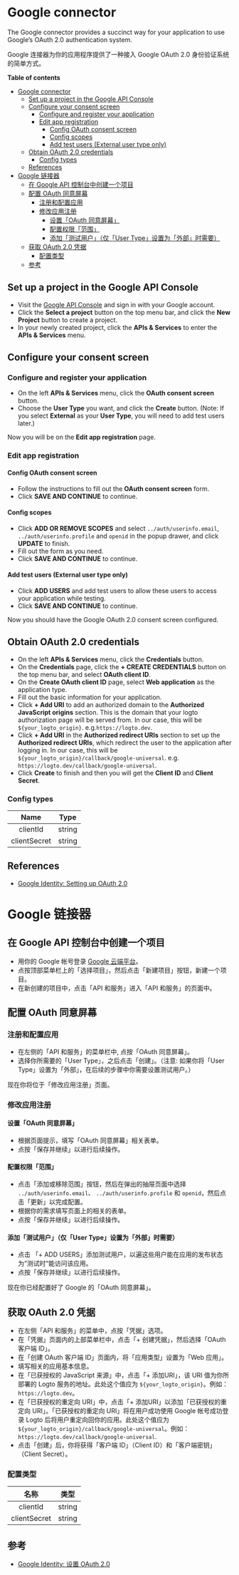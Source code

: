 # Google connector

The Google connector provides a succinct way for your application to use Google’s OAuth 2.0 authentication system.

Google 连接器为你的应用程序提供了一种接入 Google OAuth 2.0 身份验证系统的简单方式。

**Table of contents**
- [Google connector](#google-connector)
  - [Set up a project in the Google API Console](#set-up-a-project-in-the-google-api-console)
  - [Configure your consent screen](#configure-your-consent-screen)
    - [Configure and register your application](#configure-and-register-your-application)
    - [Edit app registration](#edit-app-registration)
      - [Config OAuth consent screen](#config-oauth-consent-screen)
      - [Config scopes](#config-scopes)
      - [Add test users (External user type only)](#add-test-users-external-user-type-only)
  - [Obtain OAuth 2.0 credentials](#obtain-oauth-20-credentials)
    - [Config types](#config-types)
  - [References](#references)
- [Google 链接器](#google-链接器)
  - [在 Google API 控制台中创建一个项目](#在-google-api-控制台中创建一个项目)
  - [配置 OAuth 同意屏幕](#配置-oauth-同意屏幕)
    - [注册和配置应用](#注册和配置应用)
    - [修改应用注册](#修改应用注册)
      - [设置「OAuth 同意屏幕」](#设置oauth-同意屏幕)
      - [配置权限「范围」](#配置权限范围)
      - [添加「测试用户」（仅「User Type」设置为「外部」时需要）](#添加测试用户仅user-type设置为外部时需要)
  - [获取 OAuth 2.0 凭据](#获取-oauth-20-凭据)
    - [配置类型](#配置类型)
  - [参考](#参考)

## Set up a project in the Google API Console

- Visit the [Google API Console](https://console.developers.google.com) and sign in with your Google account.
- Click the **Select a project** button on the top menu bar, and click the **New Project** button to create a project.
- In your newly created project, click the **APIs & Services** to enter the **APIs & Services** menu.

## Configure your consent screen

### Configure and register your application

- On the left **APIs & Services** menu, click the **OAuth consent screen** button.
- Choose the **User Type** you want, and click the **Create** button. (Note: If you select **External** as your **User Type**, you will need to add test users later.)

Now you will be on the **Edit app registration** page.

### Edit app registration

#### Config OAuth consent screen

- Follow the instructions to fill out the **OAuth consent screen** form.
- Click **SAVE AND CONTINUE** to continue.

#### Config scopes

- Click **ADD OR REMOVE SCOPES** and select `../auth/userinfo.email`, `../auth/userinfo.profile` and `openid` in the popup drawer, and click **UPDATE** to finish.
- Fill out the form as you need.
- Click **SAVE AND CONTINUE** to continue.

#### Add test users (External user type only)

- Click **ADD USERS** and add test users to allow these users to access your application while testing.
- Click **SAVE AND CONTINUE** to continue.

Now you should have the Google OAuth 2.0 consent screen configured.

## Obtain OAuth 2.0 credentials

- On the left **APIs & Services** menu, click the **Credentials** button.
- On the **Credentials** page, click the **+ CREATE CREDENTIALS** button on the top menu bar, and select **OAuth client ID**.
- On the **Create OAuth client ID** page, select **Web application** as the application type.
- Fill out the basic information for your application.
- Click **+ Add URI** to add an authorized domain to the **Authorized JavaScript origins** section. This is the domain that your logto authorization page will be served from. In our case, this will be `${your_logto_origin}`. e.g.`https://logto.dev`.
- Click **+ Add URI** in the ****Authorized redirect URIs**** section to set up the ****Authorized redirect URIs****, which redirect the user to the application after logging in. In our case, this will be `${your_logto_origin}/callback/google-universal`. e.g. `https://logto.dev/callback/google-universal`.
- Click **Create** to finish and then you will get the **Client ID** and **Client Secret**.

### Config types

|     Name     |  Type  |
|:------------:|:------:|
|   clientId   | string |
| clientSecret | string |

## References
* [Google Identity: Setting up OAuth 2.0](https://developers.google.com/identity/protocols/oauth2/openid-connect#appsetup)

# Google 链接器

## 在 Google API 控制台中创建一个项目

- 用你的 Google 帐号登录 [Google 云端平台](https://console.developers.google.com)。
- 点按顶部菜单栏上的「选择项目」，然后点击「新建项目」按钮，新建一个项目。
- 在新创建的项目中，点击「API 和服务」进入「API 和服务」的页面中。

## 配置 OAuth 同意屏幕

### 注册和配置应用

- 在左侧的「API 和服务」的菜单栏中, 点按「OAuth 同意屏幕」。
- 选择你所需要的「User Type」，之后点击「创建」。（注意: 如果你将「User Type」设置为「外部」，在后续的步骤中你需要设置测试用户。）

现在你将位于「修改应用注册」页面。

### 修改应用注册

#### 设置「OAuth 同意屏幕」

- 根据页面提示，填写「OAuth 同意屏幕」相关表单。
- 点按「保存并继续」以进行后续操作。

#### 配置权限「范围」

- 点击「添加或移除范围」按钮，然后在弹出的抽屉页面中选择 `../auth/userinfo.email`、 `../auth/userinfo.profile` 和 `openid`，然后点击「更新」以完成配置。
- 根据你的需求填写页面上的相关的表单。
- 点按「保存并继续」以进行后续操作。

#### 添加「测试用户」（仅「User Type」设置为「外部」时需要）

- 点击 「+ ADD USERS」添加测试用户，以遍这些用户能在应用的发布状态为”测试时“能访问该应用。
- 点按「保存并继续」以进行后续操作。

现在你已经配置好了 Google 的「OAuth 同意屏幕」。

## 获取 OAuth 2.0 凭据

- 在左侧「API 和服务」的菜单中，点按「凭据」选项。
- 在「凭据」页面内的上部菜单栏中，点击「+ 创建凭据」，然后选择「OAuth 客户端 ID」。
- 在「创建 OAuth 客户端 ID」页面内，将「应用类型」设置为「Web 应用」。
- 填写相关的应用基本信息。
- 在「已获授权的 JavaScript 来源」中，点击「+ 添加URI」，该 URI 值为你所部署的 Logto 服务的地址。此处这个值应为 `${your_logto_origin}`。例如：`https://logto.dev`。
- 在「已获授权的重定向 URI」中，点击「+ 添加URI」以添加「已获授权的重定向 URI」。「已获授权的重定向 URI」将在用户成功使用 Google 帐号成功登录 Logto 后将用户重定向回你的应用。此处这个值应为 `${your_logto_origin}/callback/google-universal`。例如：`https://logto.dev/callback/google-universal`.
- 点击「创建」后，你将获得「客户端 ID」（Client ID）和「客户端密钥」（Client Secret）。

### 配置类型

|     名称     |  类型  |
|:------------:|:------:|
|   clientId   | string |
| clientSecret | string |

## 参考
* [Google Identity: 设置 OAuth 2.0](https://developers.google.com/identity/protocols/oauth2/openid-connect#appsetup)
